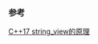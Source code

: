 




### 参考

[C++17 string_view的原理](https://zhxilin.github.io/post/tech_stack/1_programming_language/modern_cpp/cpp17/string_view/)